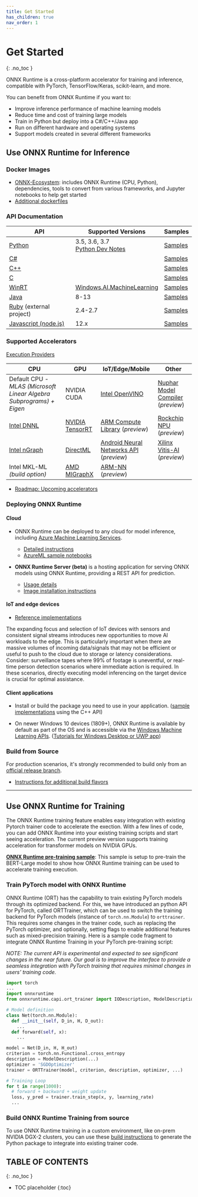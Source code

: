 ```yaml
---
title: Get Started
has_children: true
nav_order: 1
---
```


# Get Started
{: .no_toc }

ONNX Runtime is a cross-platform accelerator for training and inference, compatible with PyTorch, TensorFlow/Keras, scikit-learn, and more.

You can benefit from ONNX Runtime if you want to:

* Improve inference performance of machine learning models
* Reduce time and cost of training large models
* Train in Python but deploy into a C#/C++/Java app
* Run on different hardware and operating systems
* Support models created in several different frameworks

## Use ONNX Runtime for Inference

### Docker Images

* [ONNX-Ecosystem](https://github.com/onnx/onnx-docker/tree/master/onnx-ecosystem): includes ONNX Runtime (CPU, Python), dependencies, tools to convert from various frameworks, and Jupyter notebooks to help get started
* [Additional dockerfiles](https://github.com/microsoft/onnxruntime/tree/master/dockerfiles)

### API Documentation

|API|Supported Versions|Samples|
|---|---|---|
[Python](https://aka.ms/onnxruntime-python)| 3.5, 3.6, 3.7<br>[Python Dev Notes](https://github.com/microsoft/onnxruntime/tree/master/docs/Python_Dev_Notes.md)| [Samples](./samples#python)|
|[C#](docs/CSharp_API.md)| | [Samples](./samples#C)|
|[C++](./include/onnxruntime/core/session/onnxruntime_cxx_api.h)| |[Samples](./samples#CC)|
|[C](docs/C_API.md)| | [Samples](./samples#CC)|
|[WinRT](docs/WinRT_API.md) | [Windows.AI.MachineLearning](https://docs.microsoft.com/en-us/windows/ai/windows-ml/api-reference)| [Samples](https://github.com/microsoft/windows-Machine-Learning)|
|[Java](docs/Java_API.md)|8-13|[Samples](./samples#Java)| 
[Ruby](https://github.com/ankane/onnxruntime) (external project)| 2.4-2.7| [Samples](https://ankane.org/tensorflow-ruby)|
|[Javascript (node.js)](./nodejs) |12.x | [Samples](./nodejs/examples/README.md) |

### Supported Accelerators

[Execution Providers](./docs/execution_providers)

|CPU|GPU|IoT/Edge/Mobile|Other|
|---|---|---|---|
|Default CPU - *MLAS (Microsoft Linear Algebra Subprograms) + Eigen*|NVIDIA CUDA|[Intel OpenVINO](./docs/execution_providers/OpenVINO-ExecutionProvider.md)|[Nuphar Model Compiler](./docs/execution_providers/Nuphar-ExecutionProvider.md) (*preview*)|
|[Intel DNNL](./docs/execution_providers/DNNL-ExecutionProvider.md)|[NVIDIA TensorRT](./docs/execution_providers/TensorRT-ExecutionProvider.md)|[ARM Compute Library](./docs/execution_providers/ACL-ExecutionProvider.md) (*preview*)|[Rockchip NPU](./docs/execution_providers/RKNPU-ExecutionProvider.md) (*preview*)|
|[Intel nGraph](./docs/execution_providers/nGraph-ExecutionProvider.md)|[DirectML](./docs/execution_providers/DirectML-ExecutionProvider.md)|[Android Neural Networks API](./docs/execution_providers/NNAPI-ExecutionProvider.md) (*preview*)|[Xilinx Vitis-AI](./docs/execution_providers/Vitis-AI-ExecutionProvider.md) (*preview*)|
|Intel MKL-ML *(build option)*|[AMD MIGraphX](./docs/execution_providers/MIGraphX-ExecutionProvider.md)|[ARM-NN](./docs/execution_providers/ArmNN-ExecutionProvider.md) (*preview*)|

* [Roadmap: Upcoming accelerators](./docs/Roadmap.md#accelerators-and-execution-providers)

### Deploying ONNX Runtime

#### Cloud

* ONNX Runtime can be deployed to any cloud for model inference, including [Azure Machine Learning Services](https://azure.microsoft.com/en-us/services/machine-learning-service).
  * [Detailed instructions](https://docs.microsoft.com/en-us/azure/machine-learning/service/how-to-build-deploy-onnx)
  * [AzureML sample notebooks](https://github.com/Azure/MachineLearningNotebooks/tree/master/how-to-use-azureml/deployment/onnx)

* **ONNX Runtime Server (beta)** is a hosting application for serving ONNX models using ONNX Runtime, providing a REST API for prediction.
  * [Usage details](https://github.com/microsoft/onnxruntime/tree/master/docs/ONNX_Runtime_Server_Usage.md)
  * [Image installation instructions](https://github.com/microsoft/onnxruntime/tree/master/dockerfiles#onnx-runtime-server-preview)

#### IoT and edge devices

* [Reference implementations](https://github.com/Azure-Samples/onnxruntime-iot-edge)

The expanding focus and selection of IoT devices with sensors and consistent signal streams introduces new opportunities to move AI workloads to the edge.
This is particularly important when there are massive volumes of incoming data/signals that may not be efficient or useful to push to the cloud due to storage or latency considerations. Consider: surveillance tapes where 99% of footage is uneventful, or real-time person detection scenarios where immediate action is required. In these scenarios, directly executing model inferencing on the target device is crucial for optimal assistance.

#### Client applications

* Install or build the package you need to use in your application. ([sample implementations](https://github.com/microsoft/onnxruntime/tree/master/samples/c_cxx) using the C++ API)

* On newer Windows 10 devices (1809+), ONNX Runtime is available by default as part of the OS and is accessible via the [Windows Machine Learning APIs](https://docs.microsoft.com/en-us/windows/ai/windows-ml/). ([Tutorials for Windows Desktop or UWP app](https://docs.microsoft.com/en-us/windows/ai/windows-ml/get-started-desktop))

### Build from Source

For production scenarios, it's strongly recommended to build only from an [official release branch](https://github.com/microsoft/onnxruntime/releases).

* [Instructions for additional build flavors](../how-to/build.md)

***

## Use ONNX Runtime for Training

The ONNX Runtime training feature enables easy integration with existing Pytorch trainer code to accelerate the exection. With a few lines of code, you can add ONNX Runtime into your existing training scripts and start seeing acceleration. The current preview version supports training acceleration for transformer models on NVIDIA GPUs.

**[ONNX Runtime pre-training sample](https://github.com/microsoft/onnxruntime-training-examples)**: This sample is setup to pre-train the BERT-Large model to show how ONNX Runtime training can be used to accelerate training execution.

### Train PyTorch model with ONNX Runtime

ONNX Runtime (ORT) has the capability to train existing PyTorch models through its optimized backend. For this, we have introduced an python API for PyTorch, called ORTTrainer, which can be used to switch the training backend for PyTorch models (instance of `torch.nn.Module`) to `orttrainer`. This requires some changes in the trainer code, such as replacing the PyTorch optimizer, and optionally, setting flags to enable additional features such as mixed-precision training. Here is a sample code fragment to integrate ONNX Runtime Training in your PyTorch pre-training script:

_NOTE: The current API is experimental and expected to see significant changes in the near future. Our goal is to improve the interface to provide a seamless integration with PyTorch training that requires minimal changes in users’ training code._ 

  ```python
  import torch
  ...
  import onnxruntime
  from onnxruntime.capi.ort_trainer import IODescription, ModelDescription, ORTTrainer

  # Model definition
  class Net(torch.nn.Module):
    def __init__(self, D_in, H, D_out):
      ...
    def forward(self, x):
      ...

  model = Net(D_in, H, H_out)
  criterion = torch.nn.Functional.cross_entropy
  description = ModelDescription(...)
  optimizer = 'SGDOptimizer'
  trainer = ORTTrainer(model, criterion, description, optimizer, ...)

  # Training Loop
  for t in range(1000):
    # forward + backward + weight update
    loss, y_pred = trainer.train_step(x, y, learning_rate)
    ...
  ```

### Build ONNX Runtime Training from source

To use ONNX Runtime training in a custom environment, like on-prem NVIDIA DGX-2 clusters, you can use these [build instructions](BUILD.md#training) to generate the Python package to integrate into existing trainer code.

## TABLE OF CONTENTS
{: .no_toc }

* TOC placeholder
{:toc}
